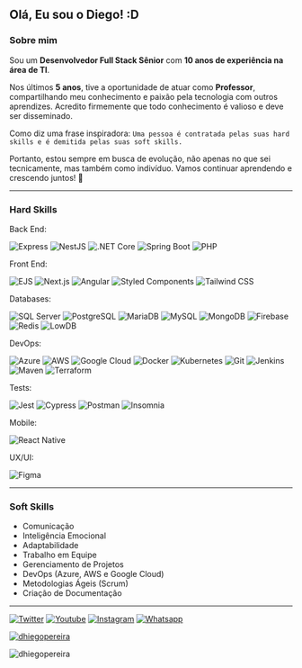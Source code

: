 ## Olá, Eu sou o Diego! :D

### Sobre mim

Sou um **Desenvolvedor Full Stack Sênior** com **10 anos de experiência na área de TI**. 

Nos últimos **5 anos**, tive a oportunidade de atuar como **Professor**, compartilhando meu conhecimento e paixão pela tecnologia com outros aprendizes. Acredito firmemente que todo conhecimento é valioso e deve ser disseminado. 

Como diz uma frase inspiradora: `Uma pessoa é contratada pelas suas hard skills e é demitida pelas suas soft skills.` 

Portanto, estou sempre em busca de evolução, não apenas no que sei tecnicamente, mas também como indivíduo. Vamos continuar aprendendo e crescendo juntos! 🌟

---

### Hard Skills

Back End: 

![Express](https://img.shields.io/badge/-express-FFFFFF?style=flat&logo=express&logoColor=E0234E)
![NestJS](https://img.shields.io/badge/-NestJS-FFFFFF?style=flat&logo=nestjs&logoColor=E0234E)
![.NET Core](https://img.shields.io/badge/-.NET%20Core-FFFFFF?style=flat&logo=.net&logoColor=512BD4)
![Spring Boot](https://img.shields.io/badge/-Spring%20Boot-FFFFFF?style=flat&logo=spring&logoColor=6DB33F)
![PHP](https://img.shields.io/badge/-PHP-FFFFFF?style=flat&logo=php&logoColor=777BB4)

Front End:

![EJS](https://img.shields.io/badge/-EJS-FFFFFF?style=flat&logo=ejs&logoColor=000000)
![Next.js](https://img.shields.io/badge/-Next.js-FFFFFF?style=flat&logo=next.js&logoColor=000000)
![Angular](https://img.shields.io/badge/-Angular-FFFFFF?style=flFFFFFFfat&logo=angular&logoColor=DD0031)
![Styled Components](https://img.shields.io/badge/-Styled%20Components-FFFFFF?style=flat&logo=styled-components&logoColor=DD0031)
![Tailwind CSS](https://img.shields.io/badge/-Tailwind%20CSS-FFFFFF?style=flat&logo=tailwindcss&logoColor=DD0031)

Databases:

![SQL Server](https://img.shields.io/badge/-SQL%20Server-FFFFFF?style=flat&logo=microsoft-sql-server&logoColor=CC2927)
![PostgreSQL](https://img.shields.io/badge/-PostgreSQL-FFFFFF?style=flat&logo=postgresql&logoColor=336791)
![MariaDB](https://img.shields.io/badge/-MariaDB-FFFFFF?style=flat&logo=mariadb&logoColor=003545)
![MySQL](https://img.shields.io/badge/-MySQL-FFFFFF?style=flat&logo=mysql&logoColor=4479A1)
![MongoDB](https://img.shields.io/badge/-MongoDB-FFFFFF?style=flat&logo=mongodb&logoColor=47A248)
![Firebase](https://img.shields.io/badge/-Firebase-FFFFFF?style=flat&logo=firebase&logoColor=FFCA28)
![Redis](https://img.shields.io/badge/-Redis-FFFFFF?style=flat&logo=redis&logoColor=DC382D)
![LowDB](https://img.shields.io/badge/-LowDB-FFFFFF?style=flat&logo=json&logoColor=000000)

DevOps:

![Azure](https://img.shields.io/badge/-Azure-FFFFFF?style=flat&logo=microsoft-azure&logoColor=blue)
![AWS](https://img.shields.io/badge/-AWS-FFFFFF?style=flat&logo=amazon-aws&logoColor=black)
![Google Cloud](https://img.shields.io/badge/-Google%20Cloud-FFFFFF?style=flat&logo=google-cloud&logoColor=blue)
![Docker](https://img.shields.io/badge/-Docker-FFFFFF?style=flat&logo=docker&logoColor=2496ED)
![Kubernetes](https://img.shields.io/badge/-Kubernetes-FFFFFF?style=flat&logo=kubernetes&logoColor=326CE5)
![Git](https://img.shields.io/badge/-Git-FFFFFF?style=flat&logo=git&logoColor=F05032)
![Jenkins](https://img.shields.io/badge/-Jenkins-FFFFFF?style=flat&logo=jenkins&logoColor=D24939)
![Maven](https://img.shields.io/badge/-Maven-FFFFFF?style=flat&logo=apache-maven&logoColor=C71A36)
![Terraform](https://img.shields.io/badge/-Terraform-FFFFFF?style=flat&logo=terraform&logoColor=7B42BC)

Tests:

![Jest](https://img.shields.io/badge/-Jest-FFFFFF?style=flat&logo=jest&logoColor=C21325)
![Cypress](https://img.shields.io/badge/-Cypress-FFFFFF?style=flat&logo=cypress&logoColor=17202C)
![Postman](https://img.shields.io/badge/-Postman-FFFFFF?style=flat&logo=postman&logoColor=17202C)
![Insomnia](https://img.shields.io/badge/-Insomnia-FFFFFF?style=flat&logo=insomnia&logoColor=17202C)

Mobile:

![React Native](https://img.shields.io/badge/-React%20Native-FFFFFF?style=flat&logo=react&logoColor=61DAFB)

UX/UI:

![Figma](https://img.shields.io/badge/-Figma-FFFFFF?style=flat&logo=figma&logoColor=F24E1E)

---

### Soft Skills

 - Comunicação
 - Inteligência Emocional
 - Adaptabilidade
 - Trabalho em Equipe
 - Gerenciamento de Projetos
 - DevOps (Azure, AWS e Google Cloud)
 - Metodologias Ágeis (Scrum)
 - Criação de Documentação

 --- 

 [![Twitter](https://img.shields.io/badge/-Twitter-1ca0f1?style=flat-square&labelColor=1ca0f1&logo=twitter&logoColor=white)](https://twitter.com/DiegoPereiraTI)
[![Youtube](https://img.shields.io/badge/-YouTube-ff0000?style=flat-square&labelColor=ff0000&logo=youtube&logoColor=white)](https://www.youtube.com/@dhiegopereira)
[![Instagram](https://img.shields.io/badge/-Instagram-C13584?style=flat-square&labelColor=C13584&logo=instagram&logoColor=white)](https://www.instagram.com/dhiegopereira.ti/)
[![Whatsapp](https://img.shields.io/badge/-Whatsapp-a4c639?style=flat-square&labelColor=a4c639&logo=whatsapp&logoColor=white)](https://api.whatsapp.com/send?phone=5588996781666&text=Estou%20entrando%20em%20contato,%20pois%20gostei%20muito%20do%20seu%20perfil.%20Podemos%20conversa?)


<p align="left"> <a href="https://github.com/ryo-ma/github-profile-trophy"><img src="https://github-profile-trophy.vercel.app/?username=dhiegopereira" alt="dhiegopereira" /></a> </p>

<p><img align="center" src="https://github-readme-streak-stats.herokuapp.com/?user=dhiegopereira&" alt="dhiegopereira" /></p>
